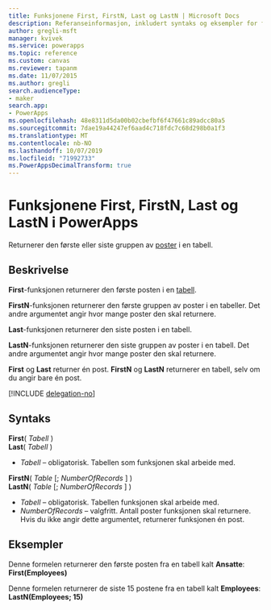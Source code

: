 ```yaml
---
title: Funksjonene First, FirstN, Last og LastN | Microsoft Docs
description: Referanseinformasjon, inkludert syntaks og eksempler for funksjonene First, FirstN, Last og LastN i PowerApps
author: gregli-msft
manager: kvivek
ms.service: powerapps
ms.topic: reference
ms.custom: canvas
ms.reviewer: tapanm
ms.date: 11/07/2015
ms.author: gregli
search.audienceType:
- maker
search.app:
- PowerApps
ms.openlocfilehash: 48e8311d5da00b02cbefbf6f47661c89adcc80a5
ms.sourcegitcommit: 7dae19a44247ef6aad4c718fdc7c68d298b0a1f3
ms.translationtype: MT
ms.contentlocale: nb-NO
ms.lasthandoff: 10/07/2019
ms.locfileid: "71992733"
ms.PowerAppsDecimalTransform: true
---
```

# <a name="first-firstn-last-and-lastn-functions-in-powerapps"></a>Funksjonene First, FirstN, Last og LastN i PowerApps
Returnerer den første eller siste gruppen av [poster](../working-with-tables.md#records) i en tabell.

## <a name="description"></a>Beskrivelse
**First**-funksjonen returnerer den første posten i en [tabell](../working-with-tables.md).

**FirstN**-funksjonen returnerer den første gruppen av poster i en tabeller. Det andre argumentet angir hvor mange poster den skal returnere.

**Last**-funksjonen returnerer den siste posten i en tabell.

**LastN**-funksjonen returnerer den siste gruppen av poster i en tabell. Det andre argumentet angir hvor mange poster den skal returnere.

**First** og **Last** returner én post.  **FirstN** og **LastN** returnerer en tabell, selv om du angir bare én post.

[!INCLUDE [delegation-no](../../../includes/delegation-no.md)]

## <a name="syntax"></a>Syntaks
**First**( *Tabell* )<br>**Last**( *Tabell* )

* *Tabell* – obligatorisk. Tabellen som funksjonen skal arbeide med.

**FirstN**( *Table* [; *NumberOfRecords* ] )<br>**LastN**( *Table* [; *NumberOfRecords* ] )

* *Tabell* – obligatorisk. Tabellen funksjonen skal arbeide med.
* *NumberOfRecords* – valgfritt.  Antall poster funksjonen skal returnere. Hvis du ikke angir dette argumentet, returnerer funksjonen én post.

## <a name="examples"></a>Eksempler
Denne formelen returnerer den første posten fra en tabell kalt **Ansatte**:<br>
**First(Employees)**

Denne formelen returnerer de siste 15 postene fra en tabell kalt **Employees**:<br>
**LastN(Employees; 15)**

